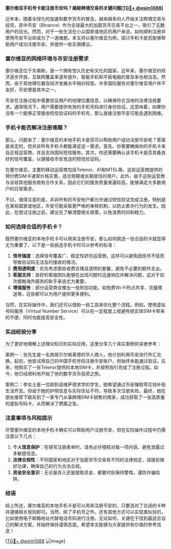 **塞尔维亚手机号卡能注册币安吗？揭秘跨境交易的关键问题[[TG💪+ @esim1088](https://t.me/s/esim1088)]**

近年来，随着全球化的加速和数字货币的普及，越来越多的人开始关注跨境交易与投资，其中币安（Binance）作为全球最大的加密货币交易平台之一，吸引了无数用户的目光。然而，对于一些生活在小众国家或地区的用户来说，如何顺利注册并使用币安平台却成为了一道难题。本文将以塞尔维亚为例，探讨手机卡是否能够帮助用户成功注册币安，并提供一些实用建议。

### 塞尔维亚的网络环境与币安注册需求

塞尔维亚位于东南欧，是一个拥有悠久历史和文化的国家。近年来，塞尔维亚的经济逐步开放，互联网覆盖率逐年提升，智能手机和平板电脑的普及率也相当高。然而，由于其地理位置及经济发展水平相对较低，许多国际服务对塞尔维亚用户并不友好，币安便是其中之一。

币安在注册过程中需要验证用户的地理位置信息，以确保符合当地的法律法规要求。通常情况下，用户需要提供有效的手机号码进行身份验证。这意味着，如果你没有一个能够正常接收短信验证码的手机号，那么直接注册币安可能会遇到困难。

### 手机卡能否解决注册难题？

那么，问题来了：塞尔维亚的本地手机卡是否可以帮助用户成功注册币安呢？答案是肯定的，但并非所有手机卡都能满足这一需求。首先，你需要确保你的手机卡来自正规运营商，并且支持国际短信服务。其次，你还需要确认该手机卡是否具备良好的信号覆盖，以便接收币安发送的短信验证码。

在塞尔维亚，主要的移动运营商包括Telenor、A1和MTEL等。这些运营商提供的预付费SIM卡通常价格实惠，适合短期或长期居住的用户。此外，由于这些运营商与全球其他服务商有合作关系，因此它们的服务质量普遍较高，能够满足大多数用户的日常需求。

不过，值得注意的是，并非所有的币安账户都允许通过短信验证完成注册。特别是在某些国家或地区，币安可能采取更严格的审核机制，以防止欺诈行为的发生。因此，在尝试注册之前，建议先了解清楚相关政策，以免浪费时间和精力。

### 如何选择合适的手机卡？

既然塞尔维亚的本地手机卡可以用来注册币安，那么如何挑选一张合适的卡就显得尤为重要了。以下是一些挑选手机卡时可以参考的标准：

1. **信号强度**：选择信号覆盖广、稳定性好的运营商，这样可以避免因信号不佳而导致验证码无法及时接收的情况。
2. **费用透明度**：优先考虑那些收费合理且透明的套餐，避免不必要的额外支出。
3. **客服支持**：良好的客服团队能够在出现问题时迅速响应并解决问题，这对于初次接触海外服务的新手来说尤为重要。
4. **增值服务**：部分运营商会推出一些附加功能，如免费Wi-Fi热点共享、流量赠送等，这些都可以为用户提供更多便利。

当然，在实际操作中，我们还可以借助一些工具来优化整个流程。例如，使用虚拟号码服务（Virtual Number Service）可以在一定程度上规避传统实体SIM卡带来的不便，同时也能提高安全性。

### 实战经验分享

为了更好地理解上述理论知识的实际应用，这里分享几个真实案例供读者参考：

案例一：张先生是一名旅居贝尔格莱德的华人商人，他计划利用币安进行外汇兑换。起初，他尝试用自己的中国手机号码注册币安账户，但始终未能通过验证。后来，他购买了一张Telenor提供的本地SIM卡，并按照指引完成了注册过程。如今，他已经顺利地开始了他的数字货币投资之旅。

案例二：李女士是一位刚到诺维萨德求学的学生，她希望通过币安赚取零花钱补贴生活开支。但由于她的护照信息与实际住址不符，导致多次注册失败。最终，她在朋友推荐下联系到了一家专门从事跨境SIM卡销售的商家，成功获取了一张高质量的虚拟号码卡，从而解决了燃眉之急。

### 注意事项与风险提示

尽管塞尔维亚的本地手机卡确实可以帮助用户注册币安，但在实际操作过程中仍需注意以下几点：

1. **个人信息保护**：在填写注册表单时，请务必仔细核对每一项内容，避免泄露过多敏感信息。
2. **法律合规性**：不同国家和地区对于加密货币交易有不同的法律规定，请提前做好功课，确保自己的行为合法合规。
3. **资金安全意识**：无论是存入还是提取资金，都要时刻保持警惕，谨防诈骗陷阱。

### 结语

综上所述，塞尔维亚的本地手机卡是可以用来注册币安的，只要选对了合适的卡种并遵循相关规则即可。当然，除了手机号之外，还有其他方式可以实现类似目的，比如使用电子邮箱地址代替电话号码进行注册。无论如何，关键在于找到最适合自己的解决方案，并始终保持谨慎态度。希望本文能够为大家提供有价值的参考信息！

[[TG💪+ @esim1088](https://t.me/s/esim1088) ![Image](https://i.postimg.cc/4NQfJmqS/Snipaste-2025-05-13-00-14-12.png)]